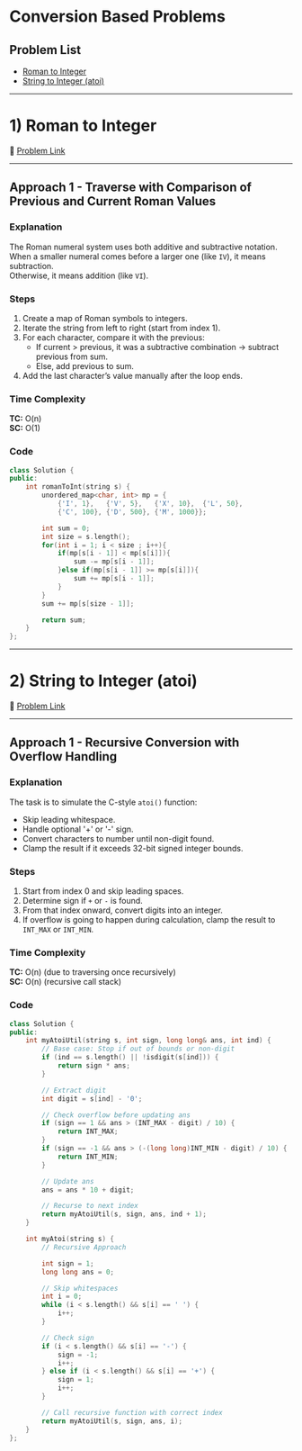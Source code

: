 # Conversion Based Problems

## Problem List

- [Roman to Integer](https://leetcode.com/problems/roman-to-integer)
- [String to Integer (atoi)](https://leetcode.com/problems/string-to-integer-atoi)

---

# 1) Roman to Integer  
🔗 [Problem Link](https://leetcode.com/problems/roman-to-integer)

---

## Approach 1 - Traverse with Comparison of Previous and Current Roman Values

### Explanation  
The Roman numeral system uses both additive and subtractive notation.  
When a smaller numeral comes before a larger one (like `IV`), it means subtraction.  
Otherwise, it means addition (like `VI`).

### Steps  
1. Create a map of Roman symbols to integers.
2. Iterate the string from left to right (start from index 1).
3. For each character, compare it with the previous:
   - If current > previous, it was a subtractive combination → subtract previous from sum.
   - Else, add previous to sum.
4. Add the last character’s value manually after the loop ends.

### Time Complexity  
**TC:** O(n)  
**SC:** O(1)

### Code
```cpp
class Solution {
public:
    int romanToInt(string s) {
        unordered_map<char, int> mp = {
            {'I', 1},   {'V', 5},   {'X', 10},  {'L', 50},
            {'C', 100}, {'D', 500}, {'M', 1000}};

        int sum = 0;
        int size = s.length();
        for(int i = 1; i < size ; i++){
            if(mp[s[i - 1]] < mp[s[i]]){
                sum -= mp[s[i - 1]];
            }else if(mp[s[i - 1]] >= mp[s[i]]){
                sum += mp[s[i - 1]];
            }
        }
        sum += mp[s[size - 1]];

        return sum;
    }
};
```

---

# 2) String to Integer (atoi)  
🔗 [Problem Link](https://leetcode.com/problems/string-to-integer-atoi)

---

## Approach 1 - Recursive Conversion with Overflow Handling

### Explanation  
The task is to simulate the C-style `atoi()` function:
- Skip leading whitespace.
- Handle optional '+' or '-' sign.
- Convert characters to number until non-digit found.
- Clamp the result if it exceeds 32-bit signed integer bounds.

### Steps  
1. Start from index 0 and skip leading spaces.
2. Determine sign if `+` or `-` is found.
3. From that index onward, convert digits into an integer.
4. If overflow is going to happen during calculation, clamp the result to `INT_MAX` or `INT_MIN`.

### Time Complexity  
**TC:** O(n) (due to traversing once recursively)  
**SC:** O(n) (recursive call stack)

### Code
```cpp
class Solution {
public:
    int myAtoiUtil(string s, int sign, long long& ans, int ind) {
        // Base case: Stop if out of bounds or non-digit
        if (ind == s.length() || !isdigit(s[ind])) {
            return sign * ans;
        }

        // Extract digit
        int digit = s[ind] - '0';

        // Check overflow before updating ans
        if (sign == 1 && ans > (INT_MAX - digit) / 10) {
            return INT_MAX;
        }
        if (sign == -1 && ans > (-(long long)INT_MIN - digit) / 10) {
            return INT_MIN;
        }

        // Update ans
        ans = ans * 10 + digit;

        // Recurse to next index
        return myAtoiUtil(s, sign, ans, ind + 1);
    }

    int myAtoi(string s) {
        // Recursive Approach

        int sign = 1;
        long long ans = 0;

        // Skip whitespaces
        int i = 0;
        while (i < s.length() && s[i] == ' ') {
            i++;
        }

        // Check sign
        if (i < s.length() && s[i] == '-') {
            sign = -1;
            i++;
        } else if (i < s.length() && s[i] == '+') {
            sign = 1;
            i++;
        }

        // Call recursive function with correct index
        return myAtoiUtil(s, sign, ans, i);
    }
};
```

